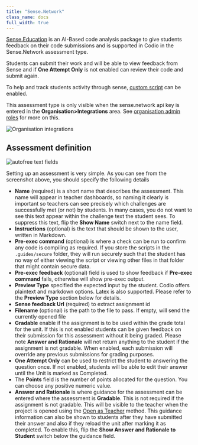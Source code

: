 ```yaml
---
title: "Sense.Network"
class_name: docs
full_width: true
---
```



[Sense.Education](https://www.sense.education/) is an AI-Based code analysis package to give students feedback on their code submissions and is supported in Codio in the Sense.Network assessment type.

Students can submit their work and will be able to view feedback from Sense and if **One Attempt Only** is not enabled can review their code and submit again.

To help and track students activity through sense, [custom script](/docs/dashboard/create/custom-script) can be enabled.

This assessment type is only visible when the sense.network api key is entered in the **Organisation>Integrations** area. See [organisation admin roles](/docs/dashboard/create/adminrole/) for more on this.

<img alt="Organisation integrations" src="/img/docs/guides/org_integrations.png" class="simple"/>

## Assessment definition



<img alt="autofree text fields" src="/img/docs/guides/assesment_sense.png" class="simple"/>

Setting up an assessment is very simple. As you can see from the screenshot above, you should specify the following details

- **Name** (required) is a short name that describes the assessment. This name will appear in teacher dashboards, so naming it clearly is important so teachers can see precisely which challenges are successfully met (or not) by students. In many cases, you do not want to see this text appear within the challenge text the student sees. To suppress this text, flip the **Show Name** switch next to the name field.
- **Instructions** (optional) is the text that should be shown to the user, written in Markdown.
- **Pre-exec command** (optional) is where a check can be run to confirm any code is compiling as required. If you store the scripts in the `.guides/secure` folder, they will run securely such that the student has no way of either viewing the script or viewing other files in that folder that might contain secure data.
- **Pre-exec feedback** (optional) field is used to show feedback if **Pre-exec command** fails,  otherwise will show pre-exec output.
- **Preview Type** specified the expected input by the student. Codio offers plaintext and markdown options. Latex is also supported. Please refer to the **Preview Type** section below for details.
- **Sense feedback Url** (required) to extract assignment id 
- **Filename** (optional) is the path to the file to pass. If empty, will send the currently opened file 
- **Gradable** enable if the assignment is to be used within the grade total for the unit. If this is not enabled students can be given feedback on their submission for this assessment without it being graded. Please note **Answer and Rationale** will not return anything to the student if the assignment is not gradable. When enabled, each submission will override any previous submissions for grading purposes.
- **One Attempt Only** can be used to restrict the student to answering the question once. If not enabled, students will be able to edit their answer until the Unit is marked as Completed. 
- The **Points** field is the number of points allocated for the question. You can choose any positive numeric value.
- **Answer and Rationale** is where guidance for the assessment can be entered where the assessment is **Gradable**. This is not required if the assignment is not gradable. This will be visible to the teacher when the project is opened using the [Open as Teacher](/docs/classes/unitmanagement/settings-info/teachersolutions) method. This guidance information can also be shown to students after they have submitted their answer and also if they reload the unit after marking it as completed. To enable this, flip the **Show Answer and Rationale to Student** switch below the guidance field.






